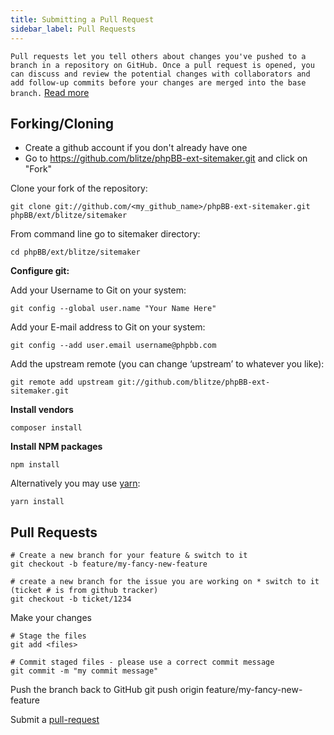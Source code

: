 ```yaml
---
title: Submitting a Pull Request
sidebar_label: Pull Requests
---
```


`Pull requests let you tell others about changes you've pushed to a branch in a repository on GitHub. Once a pull request is opened, you can discuss and review the potential changes with collaborators and add follow-up commits before your changes are merged into the base branch.`
[Read more](https://help.github.com/articles/about-pull-requests/)

## Forking/Cloning

* Create a github account if you don't already have one
* Go to https://github.com/blitze/phpBB-ext-sitemaker.git and click on "Fork"

Clone your fork of the repository:

	git clone git://github.com/<my_github_name>/phpBB-ext-sitemaker.git phpBB/ext/blitze/sitemaker

From command line go to sitemaker directory:

    cd phpBB/ext/blitze/sitemaker

**Configure git:**

Add your Username to Git on your system:

	git config --global user.name "Your Name Here"

Add your E-mail address to Git on your system:

	git config --add user.email username@phpbb.com

Add the upstream remote (you can change ‘upstream’ to whatever you like):

	git remote add upstream git://github.com/blitze/phpBB-ext-sitemaker.git

**Install vendors**

    composer install

**Install NPM packages**

	npm install

Alternatively you may use [yarn](https://yarnpkg.com):

	yarn install

## Pull Requests

	# Create a new branch for your feature & switch to it
	git checkout -b feature/my-fancy-new-feature
	
	# create a new branch for the issue you are working on * switch to it (ticket # is from github tracker)
	git checkout -b ticket/1234
	
Make your changes

	# Stage the files
	git add <files> 
	
	# Commit staged files - please use a correct commit message
	git commit -m "my commit message"

Push the branch back to GitHub
	git push origin feature/my-fancy-new-feature

Submit a [pull-request](https://github.com/blitze/phpBB-ext-sitemaker/pulls)
